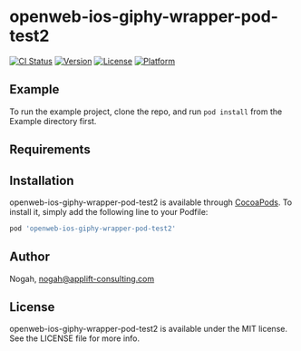 # openweb-ios-giphy-wrapper-pod-test2

[![CI Status](https://img.shields.io/travis/Nogah/openweb-ios-giphy-wrapper-pod-test2.svg?style=flat)](https://travis-ci.org/Nogah/openweb-ios-giphy-wrapper-pod-test2)
[![Version](https://img.shields.io/cocoapods/v/openweb-ios-giphy-wrapper-pod-test2.svg?style=flat)](https://cocoapods.org/pods/openweb-ios-giphy-wrapper-pod-test2)
[![License](https://img.shields.io/cocoapods/l/openweb-ios-giphy-wrapper-pod-test2.svg?style=flat)](https://cocoapods.org/pods/openweb-ios-giphy-wrapper-pod-test2)
[![Platform](https://img.shields.io/cocoapods/p/openweb-ios-giphy-wrapper-pod-test2.svg?style=flat)](https://cocoapods.org/pods/openweb-ios-giphy-wrapper-pod-test2)

## Example

To run the example project, clone the repo, and run `pod install` from the Example directory first.

## Requirements

## Installation

openweb-ios-giphy-wrapper-pod-test2 is available through [CocoaPods](https://cocoapods.org). To install
it, simply add the following line to your Podfile:

```ruby
pod 'openweb-ios-giphy-wrapper-pod-test2'
```

## Author

Nogah, nogah@applift-consulting.com

## License

openweb-ios-giphy-wrapper-pod-test2 is available under the MIT license. See the LICENSE file for more info.
